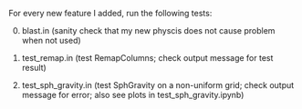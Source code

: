 For every new feature I added, run the following tests:

0. blast.in (sanity check that my new physcis does not cause problem when not used)

1. test_remap.in (test RemapColumns; check output message for test result)

2. test_sph_gravity.in (test SphGravity on a non-uniform grid; check output message for error; also see plots in test_sph_gravity.ipynb)